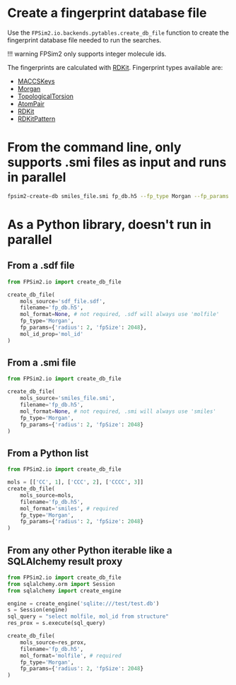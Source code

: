# Create a fingerprint database file

Use the `FPSim2.io.backends.pytables.create_db_file` function to create the fingerprint database file needed to run the searches.

!!! warning
    FPSim2 only supports integer molecule ids.

The fingerprints are calculated with [RDKit](https://www.rdkit.org/). Fingerprint types available are:

- [MACCSKeys](https://www.rdkit.org/docs/source/rdkit.Chem.rdMolDescriptors.html#rdkit.Chem.rdMolDescriptors.GetMACCSKeysFingerprint)
- [Morgan](https://www.rdkit.org/docs/source/rdkit.Chem.rdFingerprintGenerator.html#rdkit.Chem.rdFingerprintGenerator.GetMorganGenerator)
- [TopologicalTorsion](https://www.rdkit.org/docs/source/rdkit.Chem.rdFingerprintGenerator.html#rdkit.Chem.rdFingerprintGenerator.GetTopologicalTorsionGenerator)
- [AtomPair](https://www.rdkit.org/docs/source/rdkit.Chem.rdFingerprintGenerator.html#rdkit.Chem.rdFingerprintGenerator.GetAtomPairGenerator)
- [RDKit](https://www.rdkit.org/docs/source/rdkit.Chem.rdFingerprintGenerator.html#rdkit.Chem.rdFingerprintGenerator.GetRDKitFPGenerator)
- [RDKitPattern](https://www.rdkit.org/docs/source/rdkit.Chem.rdmolops.html#rdkit.Chem.rdmolops.PatternFingerprint)

# From the command line, only supports .smi files as input and runs in parallel
```bash
fpsim2-create-db smiles_file.smi fp_db.h5 --fp_type Morgan --fp_params '{"radius": 2, "fpSize": 256}' --processes 32
```

# As a Python library, doesn't run in parallel

## From a .sdf file
```python
from FPSim2.io import create_db_file

create_db_file(
    mols_source='sdf_file.sdf',
    filename='fp_db.h5',
    mol_format=None, # not required, .sdf will always use 'molfile'
    fp_type='Morgan',
    fp_params={'radius': 2, 'fpSize': 2048},
    mol_id_prop='mol_id'
)
```

## From a .smi file
```python
from FPSim2.io import create_db_file

create_db_file(
    mols_source='smiles_file.smi',
    filename='fp_db.h5',
    mol_format=None, # not required, .smi will always use 'smiles'
    fp_type='Morgan',
    fp_params={'radius': 2, 'fpSize': 2048}
)
```

## From a Python list
```python
from FPSim2.io import create_db_file

mols = [['CC', 1], ['CCC', 2], ['CCCC', 3]]
create_db_file(
    mols_source=mols,
    filename='fp_db.h5',
    mol_format='smiles', # required
    fp_type='Morgan',
    fp_params={'radius': 2, 'fpSize': 2048}
)
```

## From any other Python iterable like a SQLAlchemy result proxy
```python
from FPSim2.io import create_db_file
from sqlalchemy.orm import Session
from sqlalchemy import create_engine

engine = create_engine('sqlite:///test/test.db')
s = Session(engine)
sql_query = "select molfile, mol_id from structure"
res_prox = s.execute(sql_query)

create_db_file(
    mols_source=res_prox,
    filename='fp_db.h5',
    mol_format='molfile', # required
    fp_type='Morgan',
    fp_params={'radius': 2, 'fpSize': 2048}
)
```
